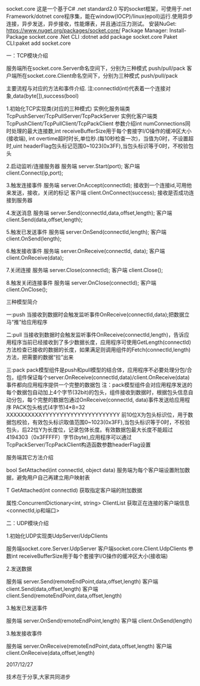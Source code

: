 socket.core
这是一个基于C# .net standard2.0 写的socket框架，可使用于.net Framework/dotnet core程序集，能在window(IOCP)/linux(epoll)运行.使用异步连接，异步发送，异步接收，性能爆表，并且通过压力测试。
安装NuGet: https://www.nuget.org/packages/socket.core/
Package Manager: Install-Package socket.core
.Net CLI :dotnet add package socket.core
Paket CLI:paket add socket.core

一：TCP模块介绍

服务端所在socket.core.Server命名空间下，分别为三种模式 push/pull/pack
客户端所在socket.core.Client命名空间下，分别为三种模式 push/pull/pack

主要流程与对应的方法和事件介绍.
注:connectId(int)代表着一个连接对象,data(byte[]),success(bool)

1.初始化TCP实现类(对应的三种模式)
实例化服务端类 TcpPushServer/TcpPullServer/TcpPackServer
实例化客户端类 TcpPushClient/TcpPullClient/TcpPackClient
参数介绍int numConnections同时处理的最大连接数,int receiveBufferSize用于每个套接字I/O操作的缓冲区大小(接收端), int overtime超时时长,单位秒.(每10秒检查一次)，当值为0时，不设置超时,uint headerFlag包头标记范围0~1023(0x3FF),当包头标识等于0时，不校验包头

2.启动监听/连接服务器
服务端 server.Start(port);
客户端 client.Connect(ip,port);

3.触发连接事件
服务端 server.OnAccept(connectId); 接收到一个连接id,可用他来发送，接收，关闭的标记
客户端 client.OnConnect(success); 接收是否成功连接到服务器

4.发送消息
服务端 server.Send(connectId,data,offset,length);
客户端 client.Send(data,offset,length);

5.触发已发送事件
服务端 server.OnSend(connectId,length);
客户端 client.OnSend(length);

6.触发接收事件
服务端 server.OnReceive(connectId, data);
客户端 client.OnReceive(data);

7.关闭连接
服务端 server.Close(connectId);
客户端 client.Close();

8.触发关闭连接事件
服务端 server.OnClose(connectId);
客户端 client.OnClose();

三种模型简介

一:push
当接收到数据时会触发监听事件OnReceive(connectId,data);把数据立马“推”给应用程序

二:pull
当接收到数据时会触发监听事件OnReceive(connectId,length)，告诉应用程序当前已经接收到了多少数据长度，应用程序可使用GetLength(connectId)方法检查已接收的数据的长度，如果满足则调用组件的Fetch(connectId,length)方法，把需要的数据“拉”出来

三:pack
pack模型组件是push和pull模型的结合体，应用程序不必要处理分包/合包，组件保证每个server.OnReceive(connectId,data)/client.OnReceive(data)事件都向应用程序提供一个完整的数据包
注：pack模型组件会对应用程序发送的每个数据包自动加上4个字节(32bit)的包头，组件接收到数据时，根据包头信息自动分包，每个完整的数据包通过OnReceive(connectId, data)事件发送给应用程序
PACK包头格式(4字节)4*8=32
XXXXXXXXXXYYYYYYYYYYYYYYYYYYYYYY
前10位X为包头标识位，用于数据包校验，有效包头标识取值范围0~1023(0x3FF),当包头标识等于0时，不校验包头，后22位Y为长度位，记录包体长度。有效数据包最大长度不能超过4194303（0x3FFFFF）字节(byte),应用程序可以通过TcpPackServer/TcpPackClient构造函数参数headerFlag设置

服务端其它方法介绍

bool SetAttached(int connectId, object data)
服务端为每个客户端设置附加数据，避免用户自己再建立用户映射表

T GetAttached(int connectId)
获取指定客户端的附加数据

属性:ConcurrentDictionary<int, string> ClientList
获取正在连接的客户端信息<connectId,ip和端口>

二：UDP模块介绍

1.初始化UDP实现类UdpServer/UdpClients

服务端socket.core.Server.UdpServer
客户端socket.core.Client.UdpClients
参数int receiveBufferSize用于每个套接字I/O操作的缓冲区大小(接收端)

2.发送数据

服务端 server.Send(remoteEndPoint,data,offset,length)
客户端 client.Send(data,offset,length)
客户端 client.Send(remoteEndPoint,data,offset,length)

3.触发已发送事件

服务端 server.OnSend(remoteEndPoint,length)
客户端 client.OnSend(length)

3.触发接收事件

服务端 server.OnReceive(remoteEndPoint,data,offset,length)
客户端 client.OnReceive(data,offset,length)

2017/12/27

技术在于分享,大家共同进步